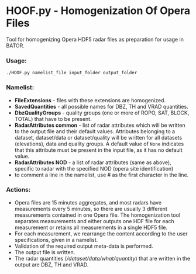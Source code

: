 # HOOF.py - Homogenization Of Opera Files

Tool for homogenizing Opera HDF5 radar files as preparation for usage in BATOR.

### **Usage:**

```
./HOOF.py namelist_file input_folder output_folder
```

### **Namelist:**
- **FileExtensions** - files with these extensions are homogenized.
- **SavedQuantities** - all possible names for DBZ, TH and VRAD quantities.
- **DbzQualityGroups** - quality groups (one or more of ROPO, SAT, BLOCK, TOTAL) that have to be present.
- **RadarAttributes common** - list of radar attributes which will be written to the output file and their default values.
Attributes belonging to a dataset, dataset/data or dataset/quality will be written for all datasets (elevations), data and quality groups.
A default value of `None` indicates that this attribute must be present in the input file, as it has no default value.
- **RadarAttributes NOD** - a list of radar attributes (same as above), specific to radar with the specified NOD (opera site identification)
- to comment a line in the namelist, use # as the first character in the line.

### **Actions:**
-  Opera files are 15 minutes aggregates, and most radars have measurements every 5 minutes, so there are usually 3 different measurements contained in one Opera file.
The homogenization tool separates measurements and either outputs one HDF file for each measurement or retains all measurements in a single HDF5 file.
- For each measurement, we rearrange the content according to the user specifications, given in a namelist.
- Validation of the required output meta-data is performed.
- The output file is written.
- The radar quantities (*/dataset/data/what/quantity*) that are written in the output are DBZ, TH and VRAD. 

